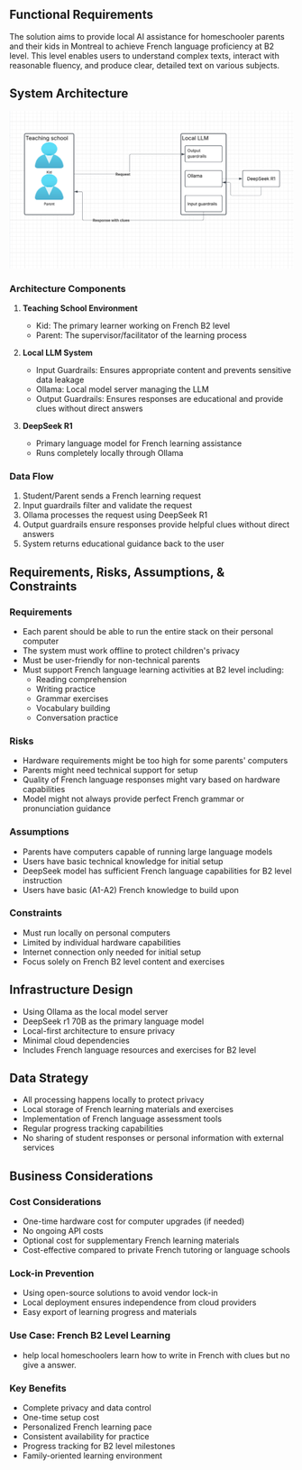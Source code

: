 ## Functional Requirements

The solution aims to provide local AI assistance for homeschooler parents and their kids in Montreal to achieve French language proficiency at B2 level. This level enables users to understand complex texts, interact with reasonable fluency, and produce clear, detailed text on various subjects.

## System Architecture
![System-Architecture](System-Architecture.png)


### Architecture Components

1. **Teaching School Environment**
   - Kid: The primary learner working on French B2 level
   - Parent: The supervisor/facilitator of the learning process

2. **Local LLM System**
   - Input Guardrails: Ensures appropriate content and prevents sensitive data leakage
   - Ollama: Local model server managing the LLM
   - Output Guardrails: Ensures responses are educational and provide clues without direct answers

3. **DeepSeek R1**
   - Primary language model for French learning assistance
   - Runs completely locally through Ollama

### Data Flow
1. Student/Parent sends a French learning request
2. Input guardrails filter and validate the request
3. Ollama processes the request using DeepSeek R1
4. Output guardrails ensure responses provide helpful clues without direct answers
5. System returns educational guidance back to the user

## Requirements, Risks, Assumptions, & Constraints

### Requirements
- Each parent should be able to run the entire stack on their personal computer
- The system must work offline to protect children's privacy
- Must be user-friendly for non-technical parents
- Must support French language learning activities at B2 level including:
  - Reading comprehension
  - Writing practice
  - Grammar exercises
  - Vocabulary building
  - Conversation practice

### Risks
- Hardware requirements might be too high for some parents' computers
- Parents might need technical support for setup
- Quality of French language responses might vary based on hardware capabilities
- Model might not always provide perfect French grammar or pronunciation guidance

### Assumptions
- Parents have computers capable of running large language models
- Users have basic technical knowledge for initial setup
- DeepSeek model has sufficient French language capabilities for B2 level instruction
- Users have basic (A1-A2) French knowledge to build upon

### Constraints
- Must run locally on personal computers
- Limited by individual hardware capabilities
- Internet connection only needed for initial setup
- Focus solely on French B2 level content and exercises

## Infrastructure Design
- Using Ollama as the local model server
- DeepSeek r1 70B as the primary language model
- Local-first architecture to ensure privacy
- Minimal cloud dependencies
- Includes French language resources and exercises for B2 level

## Data Strategy
- All processing happens locally to protect privacy
- Local storage of French learning materials and exercises
- Implementation of French language assessment tools
- Regular progress tracking capabilities
- No sharing of student responses or personal information with external services

## Business Considerations

### Cost Considerations
- One-time hardware cost for computer upgrades (if needed)
- No ongoing API costs
- Optional cost for supplementary French learning materials
- Cost-effective compared to private French tutoring or language schools

### Lock-in Prevention
- Using open-source solutions to avoid vendor lock-in
- Local deployment ensures independence from cloud providers
- Easy export of learning progress and materials

### Use Case: French B2 Level Learning
- help local homeschoolers learn how to write in French with clues but no give a answer.

### Key Benefits
- Complete privacy and data control
- One-time setup cost
- Personalized French learning pace
- Consistent availability for practice
- Progress tracking for B2 level milestones
- Family-oriented learning environment
